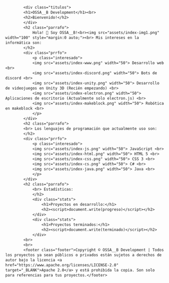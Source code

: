  
            <div class="titulos">
            <h1>OSSA__B Development</h1><br>
            <h2>Bienvenido!</h2>
            </div>
            <h2 class="parrafo">
                Hola! 👋 Soy OSSA__B!<br><img src="assets/index-img1.png" width="100" style="margin:0 auto;"><br> Mis intereses en la informática son:
            </h2>
            <div class="prrfo">
                <p class="interesado">
                <img src="assets/index-www.png" width="50"> Desarrollo web <br>
                <img src="assets/index-discord.png" width="50"> Bots de discord <br>
                <img src="assets/index-unity.png" width="50"> Desarrollo de videojuegos en Unity 3D (Recién empezando) <br>
                <img src="assets/index-electron.png" width="50"> Aplicaciones de escritorio (Actualmente solo electron.js) <br>
                <img src="assets/index-makeblock.png" width="50"> Robótica en makeblock <br>
                </p>
            </div>
            <h2 class="parrafo">
            <br> Los lenguajes de programación que actualmente uso son:
            </h2>
            <div class="prrfo">
                <p class="interesado">
                <img src="assets/index-js.png" width="50"> JavaScript <br>
                <img src="assets/index-html.png" width="50"> HTML 5 <br>
                <img src="assets/index-css.png" width="50"> CSS 3 <br>
                <img src="assets/index-cs.png" width="50"> C# <br>
                <img src="assets/index-java.png" width="50"> Java <br>
                </p>
            </div>
            <h2 class="parrafo">
                <br> Estadísticas:
                </h2>
                <div class="stats">
                    <h1>Proyectos en desarrollo:</h1>
                    <h2><script>document.write(progreso)</script></h2>
                </div>
                <div class="stats">
                    <h1>Proyectos terminados:</h1>
                    <h2><script>document.write(terminado)</script></h2>
                </div>
            <br>
            <br>
            <footer class="footer">Copyright © OSSA__B Development | Todos los proyectos ya sean públicos o privados están sujetos a derechos de autor bajo la licencia <a href="https://www.apache.org/licenses/LICENSE-2.0" target="_BLANK">Apache 2.0</a> y está prohibida la copia. Son solo para referencias para tus proyectos.</footer>
